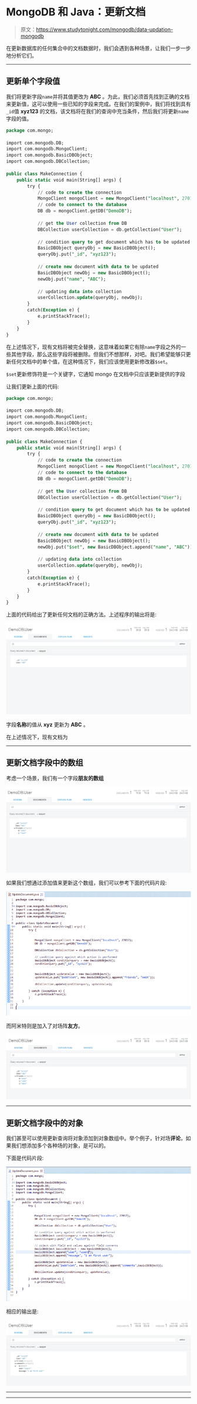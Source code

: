 # MongoDB 和 Java：更新文档

> 原文：<https://www.studytonight.com/mongodb/data-updation-mongodb>

在更新数据库的任何集合中的文档数据时，我们会遇到各种场景，让我们一步一步地分析它们。

* * *

## 更新单个字段值

我们将更新字段`name`并将其值更改为 **ABC** 。为此，我们必须首先找到正确的文档来更新值，这可以使用一些已知的字段来完成。在我们的案例中，我们将找到具有`_id`值 **xyz123** 的文档，该文档将在我们的查询中充当条件，然后我们将更新`name`字段的值。

```sql
package com.mongo;

import com.mongodb.DB; 
import com.mongodb.MongoClient; 
import com.mongodb.BasicDBObject;
import com.mongodb.DBCollection;

public class MakeConnection { 
	public static void main(String[] args) {
		try { 
			// code to create the connection
			MongoClient mongoClient = new MongoClient("localhost", 27017); 
			// code to connect to the database
			DB db = mongoClient.getDB("DemoDB");

			// get the User collection from DB
			DBCollection userCollection = db.getCollection("User");

			// condition query to get document which has to be updated
			BasicDBObject queryObj = new BasicDBObject();
			queryObj.put("_id", "xyz123");

			// create new document with data to be updated
			BasicDBObject newObj = new BasicDBObject();
			newObj.put("name", "ABC");

			// updating data into collection
			userCollection.update(queryObj, newObj);
		} 
		catch(Exception e) { 
			e.printStackTrace(); 
		} 
	}
}
```

在上述情况下，现有文档将被完全替换，这意味着如果它有除`name`字段之外的一些其他字段，那么这些字段将被删除。但我们不想那样，对吧。我们希望能够只更新任何文档中的单个值，在这种情况下，我们应该使用更新修改器`$set`。

`$set`更新修饰符是一个关键字，它通知 mongo 在文档中只应该更新提供的字段

让我们更新上面的代码:

```sql
package com.mongo;

import com.mongodb.DB; 
import com.mongodb.MongoClient; 
import com.mongodb.BasicDBObject;
import com.mongodb.DBCollection;

public class MakeConnection { 
	public static void main(String[] args) {
		try { 
			// code to create the connection
			MongoClient mongoClient = new MongoClient("localhost", 27017); 
			// code to connect to the database
			DB db = mongoClient.getDB("DemoDB");

			// get the User collection from DB
			DBCollection userCollection = db.getCollection("User");

			// condition query to get document which has to be updated
			BasicDBObject queryObj = new BasicDBObject();
			queryObj.put("_id", "xyz123");

			// create new document with data to be updated
			BasicDBObject newObj = new BasicDBObject();
			newObj.put("$set", new BasicDBObject.append("name", "ABC"));

			// updating data into collection
			userCollection.update(queryObj, newObj);
		} 
		catch(Exception e) { 
			e.printStackTrace(); 
		} 
	}
}
```

上面的代码给出了更新任何文档的正确方法。上述程序的输出将是:

![Data Updation in MongoDB](img/94e89df37858d26411fdf751233d5a1f.png)

字段**名称**的值从 **xyz** 更新为 **ABC** 。

在上述情况下，现有文档为

* * *

## 更新文档字段中的数组

考虑一个场景，我们有一个字段**朋友的数组**

![Data Updation in MongoDB](img/a4c34447f168868c88acd1316f93bb1e.png)

如果我们想通过添加值来更新这个数组，我们可以参考下面的代码片段:

![Data Updation in MongoDB](img/275de39f5256b69d599dfc634972631e.png)

而阿米特则是加入了对场阵**友方**。

![Data Updation in MongoDB](img/044187b9fc966faf8c85e7ecd5964eb6.png)

* * *

## 更新文档字段中的对象

我们甚至可以使用更新查询将对象添加到对象数组中。举个例子，针对场**评论**，如果我们想添加多个各种场的对象，是可以的。

下面是代码片段:

![Data Updation in MongoDB](img/74865ed261d25ed3a828d2db60b4ba9a.png)

相应的输出是:

![Data Updation in MongoDB](img/cfee550fcee99c073fa9287df5d1814c.png)

* * *

* * *